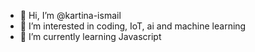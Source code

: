 - 👋 Hi, I’m @kartina-ismail
- 👀 I’m interested in coding, IoT, ai and machine learning
- 🌱 I’m currently learning Javascript 

<!---
kartina-ismail/kartina-ismail is a ✨ special ✨ repository because its `README.md` (this file) appears on your GitHub profile.
You can click the Preview link to take a look at your changes.
--->
